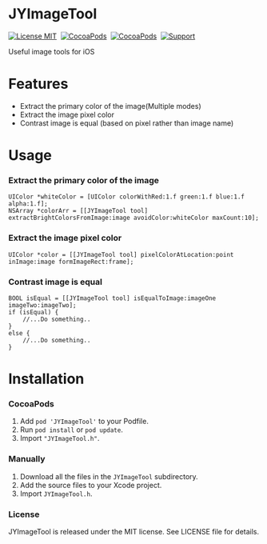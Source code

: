 

JYImageTool
==============

[![License MIT](https://img.shields.io/badge/license-MIT-green.svg?style=flat)](https://raw.githubusercontent.com/Job-Yang/YTZImageComparison/master/LICENSE)&nbsp;
[![CocoaPods](http://img.shields.io/cocoapods/v/YTZImageComparison.svg?style=flat)](http://cocoapods.org/?q=YTZImageComparison)&nbsp;
[![CocoaPods](http://img.shields.io/cocoapods/p/YTZImageComparison.svg?style=flat)](http://cocoapods.org/?q=YTZImageComparison)&nbsp;
[![Support](https://img.shields.io/badge/support-iOS%208%2B%20-blue.svg?style=flat)](https://www.apple.com/nl/ios/)&nbsp;

Useful image tools for iOS


Features
==============

- Extract the primary color of the image(Multiple modes)
- Extract the image pixel color
- Contrast image is equal (based on pixel rather than image name)


Usage
==============

### Extract the primary color of the image
	UIColor *whiteColor = [UIColor colorWithRed:1.f green:1.f blue:1.f alpha:1.f];
	NSArray *colorArr = [[JYImageTool tool] extractBrightColorsFromImage:image avoidColor:whiteColor maxCount:10];


### Extract the image pixel color
	UIColor *color = [[JYImageTool tool] pixelColorAtLocation:point inImage:image formImageRect:frame];

### Contrast image is equal
	BOOL isEqual = [[JYImageTool tool] isEqualToImage:imageOne imageTwo:imageTwo];
	if (isEqual) {
		//...Do something..
	}
	else {
		//...Do something..
	}

Installation
==============

### CocoaPods

1. Add `pod 'JYImageTool'` to your Podfile.
2. Run `pod install` or `pod update`.
3. Import `"JYImageTool.h"`.


### Manually

1. Download all the files in the `JYImageTool` subdirectory.
2. Add the source files to your Xcode project.
3. Import `JYImageTool.h`.


### License
JYImageTool is released under the MIT license. See LICENSE file for details.
